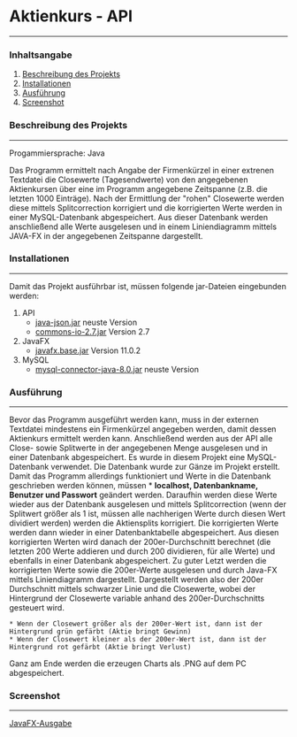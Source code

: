 # Aktienkurs - API
***
### Inhaltsangabe
1. [Beschreibung des Projekts](#beschreibungdesprojekts)
2. [Installationen](#installationen)
3. [Ausführung](#ausführung)
4. [Screenshot](#screenshot)

### Beschreibung des Projekts
***
Progammiersprache: Java

Das Programm ermittelt nach Angabe der Firmenkürzel in einer extrenen Textdatei die Closewerte (Tagesendwerte) von den angegebenen Aktienkursen über eine im Programm 
angegebene Zeitspanne (z.B. die letzten 1000 Einträge).
Nach der Ermittlung der "rohen" Closewerte werden diese mittels Splitcorrection korrigiert und die korrigierten Werte werden in einer MySQL-Datenbank abgespeichert. 
Aus dieser Datenbank werden anschließend alle Werte ausgelesen und in einem Liniendiagramm mittels JAVA-FX in der angegebenen Zeitspanne dargestellt.

### Installationen
***
Damit das Projekt ausführbar ist, müssen folgende jar-Dateien eingebunden werden:
1. API
    * [java-json.jar](https://jar-download.com/artifacts/org.json) neuste Version
    * [commons-io-2.7.jar](http://commons.apache.org/proper/commons-io/) Version 2.7
2. JavaFX
    * [javafx.base.jar](https://gluonhq.com/products/javafx/) Version 11.0.2
3. MySQL
    * [mysql-connector-java-8.0.jar](https://dev.mysql.com/downloads/windows/installer/8.0.html) neuste Version

### Ausführung
***
Bevor das Programm ausgeführt werden kann, muss in der externen Textdatei mindestens ein Firmenkürzel angegeben werden, damit dessen Aktienkurs ermittelt werden kann.
Anschließend werden aus der API alle Close- sowie Splitwerte in der angegebenen Menge ausgelesen und in einer Datenbank abgespeichert. 
Es wurde in diesem Projekt eine MySQL-Datenbank verwendet. Die Datenbank wurde zur Gänze im Projekt erstellt. 
Damit das Programm allerdings funktioniert und Werte in die Datenbank geschrieben werden können, müssen 
    * **localhost, Datenbankname, Benutzer und Passwort**
geändert werden.
Daraufhin werden diese Werte wieder aus der Datenbank ausgelesen und mittels Splitcorrection (wenn der Splitwert größer als 1 ist, müssen alle nachherigen Werte durch diesen Wert dividiert werden)
werden die Aktiensplits korrigiert. Die korrigierten Werte werden dann wieder in einer Datenbanktabelle abgespeichert. Aus diesen korrigierten Werten wird danach der 200er-Durchschnitt 
berechnet (die letzten 200 Werte addieren und durch 200 dividieren, für alle Werte) und ebenfalls in einer Datenbank abgespeichert.
Zu guter Letzt werden die korrigierten Werte sowie die 200er-Werte ausgelesen und durch Java-FX mittels Liniendiagramm dargestellt.
Dargestellt werden also der 200er Durchschnitt mittels schwarzer Linie und die Closewerte, wobei der Hintergrund der Closewerte variable anhand des 200er-Durchschnitts gesteuert wird.

    * Wenn der Closewert größer als der 200er-Wert ist, dann ist der Hintergrund grün gefärbt (Aktie bringt Gewinn)
    * Wenn der Closewert kleiner als der 200er-Wert ist, dann ist der Hintergrund rot gefärbt (Aktie bringt Verlust)

Ganz am Ende werden die erzeugen Charts als .PNG auf dem PC abgespeichert.   

### Screenshot
***
[JavaFX-Ausgabe](https://github.com/SimonHauser12/Github/blob/master/4.Klasse/SWP_Normal/Projekte/Projekt2/Aktienkurs/TSLA_2021-03-25.png?raw=true)